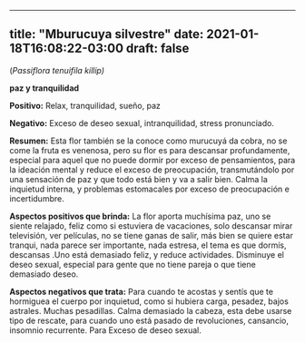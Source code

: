 
---
title: "Mburucuya silvestre"
date: 2021-01-18T16:08:22-03:00
draft: false
--- 
        

 

 



(*Passiflora
 tenuifila killip)*


**paz y tranquilidad** 


**Positivo:**  Relax,
 tranquilidad, sueño, paz


**Negativo:**  Exceso de
 deseo sexual, intranquilidad, stress pronunciado.


**Resumen:**  Esta flor
 también se la conoce como murucuyá da cobra, no se come la fruta es venenosa,
 pero su flor es para descansar profundamente, especial para aquel que no puede
 dormir por exceso de pensamientos, para la ideación mental y reduce el exceso
 de preocupación, transmutándolo por una sensación de paz y que todo está bien y
 va a salir bien. Calma la inquietud interna, y problemas estomacales por exceso
 de preocupación e incertidumbre.
 


**Aspectos positivos que brinda:**  La flor aporta muchísima paz, uno se siente relajado, feliz como si
 estuviera de vacaciones, solo descansar mirar televisión, ver películas, no se
 tiene ganas de salir, más bien se quiere estar tranqui, nada parece ser
 importante, nada estresa, el tema es que dormís, descansas .Uno está demasiado
 feliz, y reduce actividades.
Disminuye el deseo sexual, especial para gente que
 no tiene pareja o que tiene demasiado deseo.
 


**Aspectos negativos que trata:**  Para cuando te acostas y sentís que te hormiguea el cuerpo por
 inquietud, como si hubiera carga, pesadez, bajos astrales. Muchas pesadillas. 
Calma demasiado la cabeza, esta debe usarse tipo de
 rescate, para cuando uno está pasado de revoluciones, cansancio, insomnio
 recurrente. 
Para Exceso de deseo sexual.



